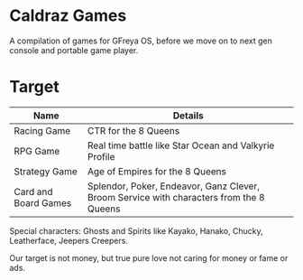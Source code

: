 # Caldraz Games
A compilation of games for GFreya OS, before we move on to next gen console and portable game player. 

# Target
| Name | Details |
| -------------     | ------------- | 
| Racing Game            | CTR for the 8 Queens
| RPG Game               | Real time battle like Star Ocean and Valkyrie Profile
| Strategy Game          | Age of Empires for the 8 Queens
| Card and Board Games   | Splendor, Poker, Endeavor, Ganz Clever, Broom Service with characters from the 8 Queens 

Special characters: Ghosts and Spirits like Kayako, Hanako, Chucky, Leatherface, Jeepers Creepers.

Our target is not money, but true pure love not caring for money or fame or ads.

